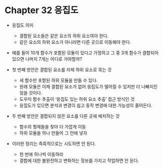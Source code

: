 # Chapter 32 응집도
- 응집도 의미
    - 결합된 요소들은 같은 요소의 하위 요소여야 한다.
    - 같은 요소의 하위 요소가 아니라면 다른 곳으로 이동해야 한다.

- 예를 들어 10개 함수가 포함된 모듈이 있다고 가정하고 그 중 3개 함수가 결합되어 있으면 나머지 7개는 어디로 가야할까?
- 첫 번째 방안은 결합된 요소를 자체 하위 요소로 묵는 것
    - 세 함수만 포함된 하위 모듈을 만들 수 있다.
    - 원래 모듈은 이제 결합된 요소가 없어 응집도가 떨어질 수 있지만 더 나빠지진 않을 것이다.
    - 도우미 함수 추출이 ‘응집도 있는 하위 요소 추출’ 접근 방식인 것
    - 응집도가 있으면 분석과 변경이 쉽고 동작 변경에 대한 가능성이 줄어든다.
- 두 번째 방안은 결합되지 않은 요소를 다른 곳에 배치하는 것
    - 함수의 형제들을 찾아 더 가깝게 이동
    - 하위 모듈을 하나 만들어 그 안에 넣자

- 이러한 정리는 즉흑적으로는 시도하면 안 된다.
    - 한 번에 하나씩 이동하라
    - 결합에 대한 불완전하고 변화하는 정보를 가지고 작업하면 안 된다.
